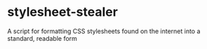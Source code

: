 # stylesheet-stealer
A script for formatting CSS stylesheets found on the internet into a standard, readable form
